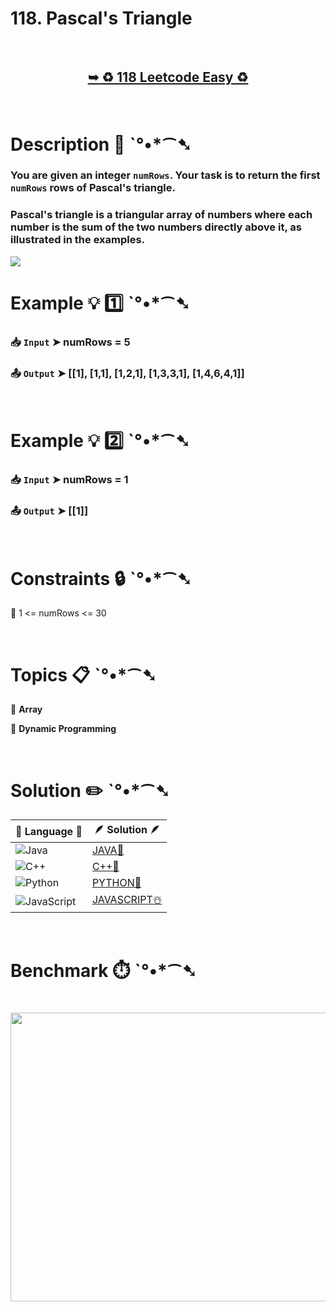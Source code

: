 # 118. Pascal's Triangle

</br>

<h2 align="center"> 

<a href="https://leetcode.com/problems/pascals-triangle/description/?envType=daily-question&envId=2025-08-01"><strong>➥ ♻️ 118 Leetcode Easy ♻️ </strong></a>
</h2>

</br>

# Description 📜 ˋ°•*⁀➷

### You are given an integer `numRows`. Your task is to return the first `numRows` rows of Pascal's triangle.

### Pascal's triangle is a triangular array of numbers where each number is the sum of the two numbers directly above it, as illustrated in the examples.

<img src="https://github.com/user-attachments/assets/45c202c7-2ba0-4ee7-8010-9a37af007aa5" />

</br>

# Example 💡 1️⃣ ˋ°•*⁀➷

  ### 📥 `Input`  ➤ numRows = 5

  ### 📤 `Output`  ➤ [[1], [1,1], [1,2,1], [1,3,3,1], [1,4,6,4,1]]

</br>

# Example 💡 2️⃣ ˋ°•*⁀➷

  ### 📥 `Input` ➤ numRows = 1

  ### 📤 `Output`  ➤ [[1]]

</br>

# Constraints 🔒 ˋ°•*⁀➷

🔹 1 <= numRows <= 30 </br>

</br>

# Topics 📋 ˋ°•*⁀➷

🔸 **Array**  </br>

🔸 **Dynamic Programming**  </br>

</br>

# Solution ✏️ ˋ°•*⁀➷

| 📒 Language 📒  | 🪶 Solution 🪶 |
| ------------- | ------------- |
|  ![Java](https://img.shields.io/badge/java-%23ED8B00.svg?style=for-the-badge&logo=openjdk&logoColor=white)  | [JAVA🍁]() |
|  ![C++](https://img.shields.io/badge/c++-%2300599C.svg?style=for-the-badge&logo=c%2B%2B&logoColor=white)  | [C++🎲]()  |
|  ![Python](https://img.shields.io/badge/python-3670A0?style=for-the-badge&logo=python&logoColor=ffdd54)    | [PYTHON🍰]() |
| ![JavaScript](https://img.shields.io/badge/javascript-%23323330.svg?style=for-the-badge&logo=javascript&logoColor=%23F7DF1E)   | [JAVASCRIPT☃️]() |

</br>

# Benchmark ⏱️ ˋ°•*⁀➷

<h1  align="center" >

<img src ="" width = "700px" height="462px" />

</h1>
